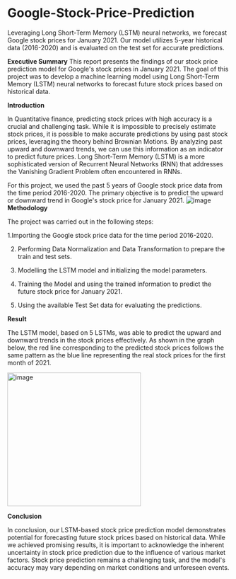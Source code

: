 # Google-Stock-Price-Prediction
Leveraging Long Short-Term Memory (LSTM) neural networks, we forecast Google stock prices for January 2021. Our model utilizes 5-year historical data (2016-2020) and is evaluated on the test set for accurate predictions.

**Executive Summary**
This report presents the findings of our stock price prediction model for Google's stock prices in January 2021. The goal of this project was to develop a machine learning model using Long Short-Term Memory (LSTM) neural networks to forecast future stock prices based on historical data.

**Introduction**

In Quantitative finance, predicting stock prices with high accuracy is a crucial and challenging task. While it is impossible to precisely estimate stock prices, it is possible to make accurate predictions by using past stock prices, leveraging the theory behind Brownian Motions. By analyzing past upward and downward trends, we can use this information as an indicator to predict future prices. Long Short-Term Memory (LSTM) is a more sophisticated version of Recurrent Neural Networks (RNN) that addresses the Vanishing Gradient Problem often encountered in RNNs.

For this project, we used the past 5 years of Google stock price data from the time period 2016-2020. The primary objective is to predict the upward or downward trend in Google's stock price for January 2021.
![image](https://github.com/DivZyzz/Google-Stock-Price-Prediction/assets/136096930/6aefb9d4-5ef8-4d47-9e3e-6e3aa1476011)
**Methodology**

The project was carried out in the following steps:

1.Importing the Google stock price data for the time period 2016-2020.

2. Performing Data Normalization and Data Transformation to prepare the train and test sets.

3. Modelling the LSTM model and initializing the model parameters.

4. Training the Model and using the trained information to predict       the future stock price for January 2021.

5. Using the available Test Set data for evaluating the predictions.

**Result**

The LSTM model, based on 5 LSTMs, was able to predict the upward and downward trends in the stock prices effectively. As shown in the graph below, the red line corresponding to the predicted stock prices follows the same pattern as the blue line representing the real stock prices for the first month of 2021.

<img width="302" alt="image" src="https://github.com/DivZyzz/Google-Stock-Price-Prediction/assets/136096930/6672748c-d210-4492-9586-aebfc5b10855">

**Conclusion**

In conclusion, our LSTM-based stock price prediction model demonstrates potential for forecasting future stock prices based on historical data. While we achieved promising results, it is important to acknowledge the inherent uncertainty in stock price prediction due to the influence of various market factors. Stock price prediction remains a challenging task, and the model's accuracy may vary depending on market conditions and unforeseen events.


